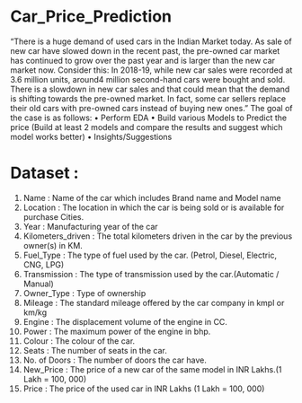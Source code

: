 # Car_Price_Prediction

“There is a huge demand of used cars in the Indian Market today. As sale of new car have slowed down in the recent past, the pre-owned car market has continued to grow over the past year and is larger than the new car market now. Consider this: In 2018-19, while new car sales were recorded at 3.6 million units, around4 million second-hand cars were bought and sold. There is a slowdown in new car sales and that could mean that the demand is shifting towards the pre-owned market. In fact, some car sellers replace their old cars with pre-owned cars instead of buying new ones.”
The goal of the case is as follows:
•	Perform EDA 
•	Build various Models to Predict the price (Build at least 2 models and compare the results and suggest which model works better) 
•	Insights/Suggestions 


# Dataset :
1.	Name : Name of the car which includes Brand name and Model name
2.	Location : The location in which the car is being sold or is available for purchase Cities.
3.	Year : Manufacturing year of the car
4.	Kilometers_driven : The total kilometers driven in the car by the previous owner(s) in KM.
5.	Fuel_Type : The type of fuel used by the car. (Petrol, Diesel, Electric, CNG, LPG)
6.	Transmission : The type of transmission used by the car.(Automatic / Manual)
7.	Owner_Type : Type of ownership
8.	Mileage : The standard mileage offered by the car company in kmpl or km/kg
9.	Engine : The displacement volume of the engine in CC.
10.	Power : The maximum power of the engine in bhp.
11.	Colour : The colour of the car.
12.	Seats : The number of seats in the car.
13.	No. of Doors : The number of doors the car have.
14.	New_Price : The price of a new car of the same model in INR Lakhs.(1 Lakh = 100, 000)
15.	Price : The price of the used car in INR Lakhs (1 Lakh = 100, 000)
